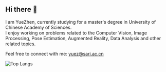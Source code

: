 ## Hi there 👋  

I am YueZhen, currently studying for a master's degree in University of Chinese Academy of Sciences.   
I enjoy working on problems related to the Computer Vision, Image Processing, Pose Estimation, Augmented Reality, Data Analysis and other related topics.  

Feel free to connect with me: yuez@sari.ac.cn  

![Top Langs](https://github-readme-stats.vercel.app/api/top-langs/?username=aircraftyue&hide=SWIG&layout=compact)
